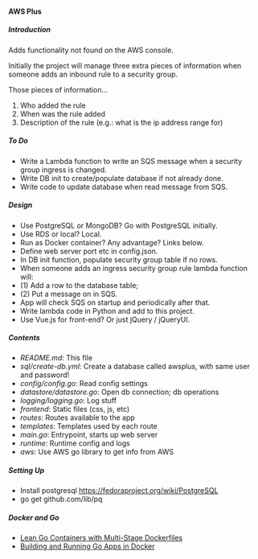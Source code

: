 #### AWS Plus

##### Introduction 

Adds functionality not found on the AWS console.

Initially the project will manage three extra pieces of information when someone adds an inbound rule to a security group.

Those pieces of information...
1. Who added the rule
2. When was the rule added
3. Description of the rule (e.g.: what is the ip address range for)

##### To Do

* Write a Lambda function to write an SQS message when a security group ingress is changed.
* Write DB init to create/populate database if not already done.
* Write code to update database when read message from SQS.

##### Design

* Use PostgreSQL or MongoDB? Go with PostgreSQL initially.
* Use RDS or local? Local.
* Run as Docker container? Any advantage? Links below.
* Define web server port etc in config.json.
* In DB init function, populate security group table if no rows.
* When someone adds an ingress security group rule lambda function will:
* (1) Add a row to the database table;
* (2) Put a message on in SQS.
* App will check SQS on startup and periodically after that.
* Write lambda code in Python and add to this project.
* Use Vue.js for front-end? Or just jQuery / jQueryUI.

##### Contents

* _README.md_: This file
* _sql/create-db.yml_: Create a database called awsplus, with same user and password!
* _config/config.go_: Read config settings
* _datastore/datastore.go_: Open db connection; db operations
* _logging/logging.go_: Log stuff
* _frontend_: Static files (css, js, etc)
* _routes_: Routes available to the app
* _templates_: Templates used by each route
* _main.go_: Entrypoint, starts up web server
* _runtime_: Runtime config and logs
* _aws_: Use AWS go library to get info from AWS

##### Setting Up

* Install postgresql https://fedoraproject.org/wiki/PostgreSQL
* go get github.com/lib/pq

##### Docker and Go

* [Lean Go Containers with Multi-Stage Dockerfiles](https://container-solutions.com/lean-go-containers-multi-stage-dockerfiles/)
* [Building and Running Go Apps in Docker](https://blog.quickmediasolutions.com/2017/07/18/building-and-running-go-apps-in-docker.html)


